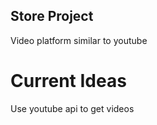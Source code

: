 ## Store Project
Video platform similar to youtube


# Current Ideas
Use youtube api to get videos 
